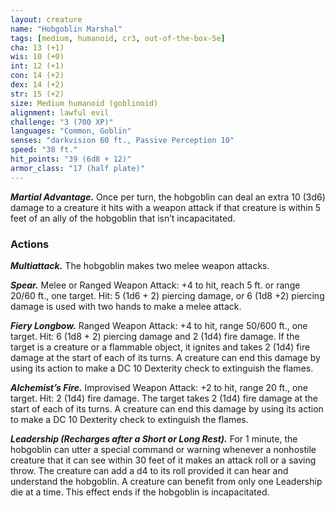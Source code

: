 ```yaml
---
layout: creature
name: "Hobgoblin Marshal"
tags: [medium, humanoid, cr3, out-of-the-box-5e]
cha: 13 (+1)
wis: 10 (+0)
int: 12 (+1)
con: 14 (+2)
dex: 14 (+2)
str: 15 (+2)
size: Medium humanoid (goblinoid)
alignment: lawful evil
challenge: "3 (700 XP)"
languages: "Common, Goblin"
senses: "darkvision 60 ft., Passive Perception 10"
speed: "30 ft."
hit_points: "39 (6d8 + 12)"
armor_class: "17 (half plate)"
---
```


***Martial Advantage.*** Once per turn, the hobgoblin
can deal an extra 10 (3d6) damage to a creature it hits
with a weapon attack if that creature is within 5 feet
of an ally of the hobgoblin that isn’t incapacitated.

### Actions

***Multiattack.*** The hobgoblin makes two melee
weapon attacks.

***Spear.*** Melee or Ranged Weapon Attack: +4 to hit,
reach 5 ft. or range 20/60 ft., one target. Hit: 5 (1d6 + 2) piercing damage, or 6 (1d8 +2) piercing damage
is used with two hands to make a melee attack.

***Fiery Longbow.*** Ranged Weapon Attack: +4 to hit,
range 50/600 ft., one target. Hit: 6 (1d8 + 2) piercing
damage and 2 (1d4) fire damage. If the target is a creature
or a flammable object, it ignites and takes 2 (1d4)
fire damage at the start of each of its turns. A creature
can end this damage by using its action to make a DC
10 Dexterity check to extinguish the flames.

***Alchemist’s Fire.*** Improvised Weapon Attack: +2
to hit, range 20 ft., one target. Hit: 2 (1d4) fire
damage. The target takes 2 (1d4) fire damage at the
start of each of its turns. A creature can end this
damage by using its action to make a DC 10 Dexterity
check to extinguish the flames.

***Leadership (Recharges after a Short or Long Rest).*** For 1 minute, the hobgoblin can utter a special
command or warning whenever a nonhostile
creature that it can see within 30 feet of it makes an
attack roll or a saving throw. The creature can add
a d4 to its roll provided it can hear and understand
the hobgoblin. A creature can benefit from only
one Leadership die at a time. This effect ends if the
hobgoblin is incapacitated.

